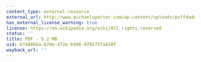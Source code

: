 ```yaml
---
content_type: external-resource
external_url: http://www.michaelspecter.com/wp-content/uploads/puffdaddy.pdf
has_external_license_warning: true
license: https://en.wikipedia.org/wiki/All_rights_reserved
status: ''
title: PDF - 5.2 MB
uid: b748866a-b7de-4f2e-b906-0701757a638f
wayback_url: ''
---
```

